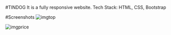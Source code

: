
#TINDOG 
It is a fully responsive website.
Tech Stack: HTML, CSS, Bootstrap


#Screenshots
![imgtop](https://github.com/UnnatiBhal/Tindog/assets/109412356/fd5c6381-4ea4-4107-bc5e-3e7231d6dbef)

 
 ![imgprice](https://github.com/UnnatiBhal/Tindog/assets/109412356/fb07ddc9-8dee-4e43-b7df-5a4bc45ff51a)
